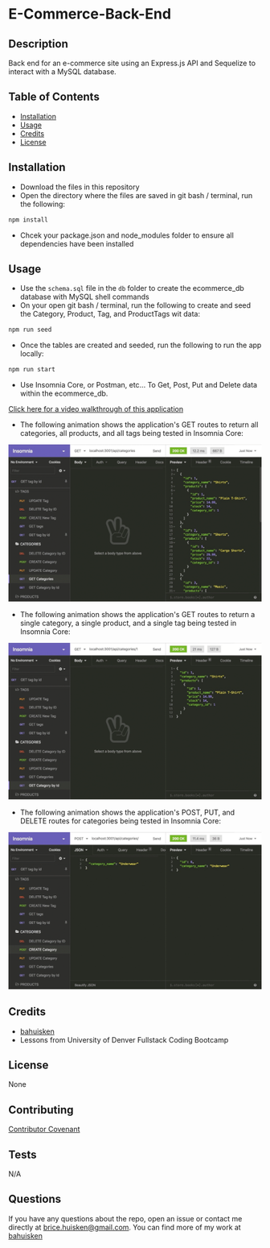 # E-Commerce-Back-End

## Description

Back end for an e-commerce site using an Express.js API and Sequelize to interact with a MySQL database.

## Table of Contents

- [Installation](#installation)
- [Usage](#usage)
- [Credits](#credits)
- [License](#license)

## Installation

- Download the files in this repository
- Open the directory where the files are saved in git bash / terminal, run the following:

```bash
npm install
```

- Chcek your package.json and node_modules folder to ensure all dependencies have been installed

## Usage

- Use the `schema.sql` file in the `db` folder to create the ecommerce_db database with MySQL shell commands
- On your open git bash / terminal, run the following to create and seed the Category, Product, Tag, and ProductTags wit data:

```bash
npm run seed
```

- Once the tables are created and seeded, run the following to run the app locally:

```bash
npm run start
```

- Use Insomnia Core, or Postman, etc... To Get, Post, Put and Delete data within the ecommerce_db.

[Click here for a video walkthrough of this application](https://drive.google.com/file/d/1twFV2KlE8qQyGEmA4WhGSBut-9bgNqP-/view?usp=sharing)

- The following animation shows the application's GET routes to return all categories, all products, and all tags being tested in Insomnia Core:

![In Insomnia Core, the user tests “GET tags,” “GET Categories,” and “GET All Products.”.](./assets/13-orm-homework-demo-01.gif)

- The following animation shows the application's GET routes to return a single category, a single product, and a single tag being tested in Insomnia Core:

![In Insomnia Core, the user tests “GET tag by id,” “GET Category by ID,” and “GET One Product.”](./assets/13-orm-homework-demo-02.gif)

- The following animation shows the application's POST, PUT, and DELETE routes for categories being tested in Insomnia Core:

![In Insomnia Core, the user tests “DELETE Category by ID,” “CREATE Category,” and “UPDATE Category.”](./assets/13-orm-homework-demo-03.gif)

## Credits

- [bahuisken](https://github.com/bahuisken/)
- Lessons from University of Denver Fullstack Coding Bootcamp

## License

None

## Contributing

[Contributor Covenant](https://www.contributor-covenant.org/)

## Tests

N/A

## Questions

If you have any questions about the repo, open an issue or contact me directly at [brice.huisken@gmail.com](mailto:brice.huisken@gmail.com). You can find more of my work at [bahuisken](https://github.com/bahuisken/)
